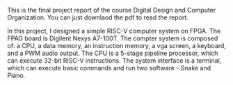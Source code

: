 This is the final project report of the course Digital Design and Computer
Organization. You can just downlaod the pdf to read the report.

In this project, I designed a simple RISC-V computer system on FPGA. The FPAG board
is Digilent Nexys A7-100T. The compter system is composed of: a CPU, a data memory,
an instruction memory, a vga screen, a keyboard, and a PWM audio output. The CPU is a
5-stage pipeline processor, which can execute 32-bit RISC-V instructions. The system
interface is a terminal, which can execute basic commands and run two software -
Snake and Piano.
